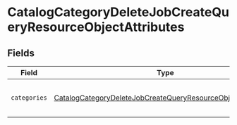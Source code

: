 # CatalogCategoryDeleteJobCreateQueryResourceObjectAttributes


## Fields

| Field                                                                                                                                                 | Type                                                                                                                                                  | Required                                                                                                                                              | Description                                                                                                                                           |
| ----------------------------------------------------------------------------------------------------------------------------------------------------- | ----------------------------------------------------------------------------------------------------------------------------------------------------- | ----------------------------------------------------------------------------------------------------------------------------------------------------- | ----------------------------------------------------------------------------------------------------------------------------------------------------- |
| `categories`                                                                                                                                          | [CatalogCategoryDeleteJobCreateQueryResourceObjectCategories](../../models/components/CatalogCategoryDeleteJobCreateQueryResourceObjectCategories.md) | :heavy_check_mark:                                                                                                                                    | Array of catalog categories to delete.                                                                                                                |